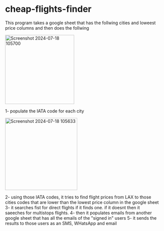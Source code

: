 ﻿# cheap-flights-finder

This program takes a google sheet that has the follwing cities and loweest price columns and then does the follwing 

<img width="224" alt="Screenshot 2024-07-18 105700" src="https://github.com/user-attachments/assets/34dea483-826f-480f-ab55-cc4e79ecabe7">


1- populate the IATA code for each city 

  <img width="234" alt="Screenshot 2024-07-18 105633" src="https://github.com/user-attachments/assets/52a19cf2-6d13-4f37-9b19-3c755fce2f36">
  
2- using those IATA codes, it tries to find flight prices from LAX to those cities codes that are lower than the lowest price column in the google sheet
3- it searches fist for direct flights if it finds one. if it doesnt then it saeeches for multistops flights.
4- then it populates emails from another google sheet that has all the emails of the "signed in" users
5- it sends the results to those users as an SMS, WHatsApp and email 

